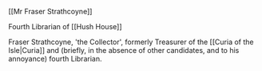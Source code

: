 [[Mr Fraser Strathcoyne]]

Fourth Librarian of [[Hush House]]

Fraser Strathcoyne, 'the Collector', formerly Treasurer of the [[Curia of the Isle|Curia]] and (briefly, in the absence of other candidates, and to his annoyance) fourth Librarian.